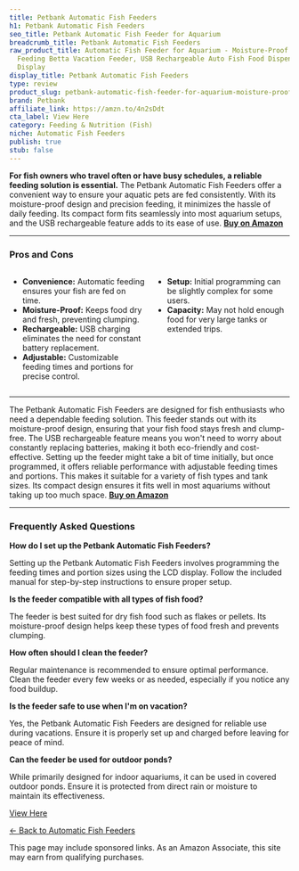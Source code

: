 ```yaml
---
title: Petbank Automatic Fish Feeders
h1: Petbank Automatic Fish Feeders
seo_title: Petbank Automatic Fish Feeder for Aquarium
breadcrumb_title: Petbank Automatic Fish Feeders
raw_product_title: Automatic Fish Feeder for Aquarium - Moisture-Proof and Precision
  Feeding Betta Vacation Feeder, USB Rechargeable Auto Fish Food Dispenser with Timer,LCD
  Display
display_title: Petbank Automatic Fish Feeders
type: review
product_slug: petbank-automatic-fish-feeder-for-aquarium-moisture-proof-and-precision-7ad605ab
brand: Petbank
affiliate_link: https://amzn.to/4n2sDdt
cta_label: View Here
category: Feeding & Nutrition (Fish)
niche: Automatic Fish Feeders
publish: true
stub: false
---
```


<div id="intro" class="full-width">
  <p><strong>For fish owners who travel often or have busy schedules, a reliable feeding solution is essential.</strong> The Petbank Automatic Fish Feeders offer a convenient way to ensure your aquatic pets are fed consistently. With its moisture-proof design and precision feeding, it minimizes the hassle of daily feeding. Its compact form fits seamlessly into most aquarium setups, and the USB rechargeable feature adds to its ease of use. <a href="https://amzn.to/4n2sDdt" rel="nofollow sponsored noopener" target="_blank"><strong>Buy on Amazon</strong></a></p>
</div>

<hr />
<h3 id="pros-cons">Pros and Cons</h3>
<div class="pc-grid" style="display:grid;grid-template-columns:1fr 1fr;gap:16px;">
  <ul>
    <li><strong>Convenience:</strong> Automatic feeding ensures your fish are fed on time.</li>
    <li><strong>Moisture-Proof:</strong> Keeps food dry and fresh, preventing clumping.</li>
    <li><strong>Rechargeable:</strong> USB charging eliminates the need for constant battery replacement.</li>
    <li><strong>Adjustable:</strong> Customizable feeding times and portions for precise control.</li>
  </ul>
  <ul>
    <li><strong>Setup:</strong> Initial programming can be slightly complex for some users.</li>
    <li><strong>Capacity:</strong> May not hold enough food for very large tanks or extended trips.</li>
  </ul>
</div>
<hr />

<div class="full-width">
  <p>The Petbank Automatic Fish Feeders are designed for fish enthusiasts who need a dependable feeding solution. This feeder stands out with its moisture-proof design, ensuring that your fish food stays fresh and clump-free. The USB rechargeable feature means you won't need to worry about constantly replacing batteries, making it both eco-friendly and cost-effective. Setting up the feeder might take a bit of time initially, but once programmed, it offers reliable performance with adjustable feeding times and portions. This makes it suitable for a variety of fish types and tank sizes. Its compact design ensures it fits well in most aquariums without taking up too much space. <a href="https://amzn.to/4n2sDdt" rel="nofollow sponsored noopener" target="_blank"><strong>Buy on Amazon</strong></a></p>
</div>

<hr />
<h3 id="faqs">Frequently Asked Questions</h3>

<p><strong>How do I set up the Petbank Automatic Fish Feeders?</strong></p>
<p>Setting up the Petbank Automatic Fish Feeders involves programming the feeding times and portion sizes using the LCD display. Follow the included manual for step-by-step instructions to ensure proper setup.</p>

<p><strong>Is the feeder compatible with all types of fish food?</strong></p>
<p>The feeder is best suited for dry fish food such as flakes or pellets. Its moisture-proof design helps keep these types of food fresh and prevents clumping.</p>

<p><strong>How often should I clean the feeder?</strong></p>
<p>Regular maintenance is recommended to ensure optimal performance. Clean the feeder every few weeks or as needed, especially if you notice any food buildup.</p>

<p><strong>Is the feeder safe to use when I'm on vacation?</strong></p>
<p>Yes, the Petbank Automatic Fish Feeders are designed for reliable use during vacations. Ensure it is properly set up and charged before leaving for peace of mind.</p>

<p><strong>Can the feeder be used for outdoor ponds?</strong></p>
<p>While primarily designed for indoor aquariums, it can be used in covered outdoor ponds. Ensure it is protected from direct rain or moisture to maintain its effectiveness.</p>
<p><a class="btn" href="https://amzn.to/4n2sDdt" target="_blank" rel="nofollow sponsored noopener">View Here</a></p>
<p><a href="/roundups/feeding-nutrition-fish-/automatic-fish-feeders/">← Back to Automatic Fish Feeders</a></p>
<aside class="disclosure">This page may include sponsored links. As an Amazon Associate, this site may earn from qualifying purchases.</aside>
